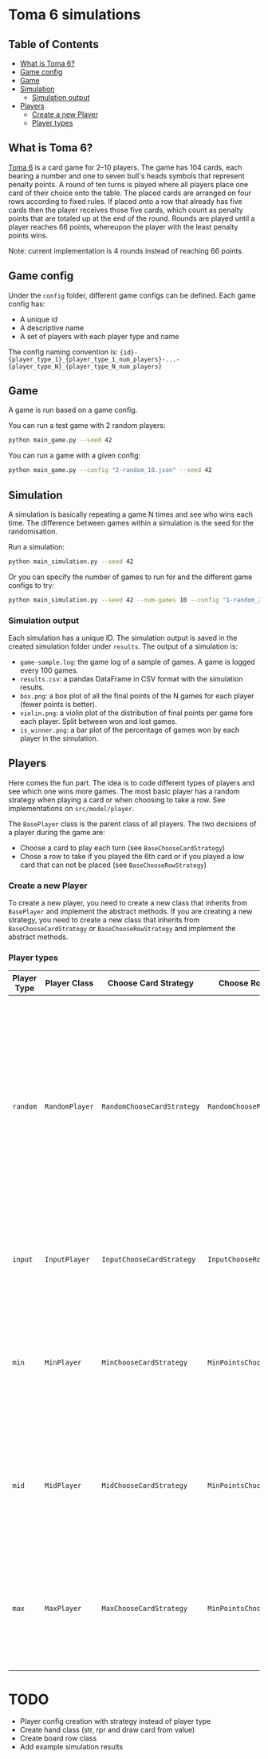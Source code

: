 # Toma 6 simulations

## Table of Contents

- [What is Toma 6?](#what-is-toma-6)
- [Game config](#game-config)
- [Game](#game)
- [Simulation](#simulation)
    - [Simulation output](#simulation-output)
- [Players](#players)
    - [Create a new Player](#create-a-new-player)
    - [Player types](#player-types)

## What is Toma 6?

[Toma 6](https://en.wikipedia.org/wiki/6_nimmt!) is a card game for 2–10 players.
The game has 104 cards, each bearing a number and one to seven bull's heads symbols that represent penalty points.
A round of ten turns is played where all players place one card of their choice onto the table.
The placed cards are arranged on four rows according to fixed rules.
If placed onto a row that already has five cards then the player receives those five cards,
which count as penalty points that are totaled up at the end of the round.
Rounds are played until a player reaches 66 points, whereupon the player with the least penalty points wins.

Note: current implementation is 4 rounds instead of reaching 66 points.

## Game config

Under the `config` folder, different game configs can be defined.
Each game config has:

- A unique id
- A descriptive name
- A set of players with each player type and name

The config naming convention
is: `{id}-{player_type_1}_{player_type_1_num_players}-...-{player_type_N}_{player_type_N_num_players}`

## Game

A game is run based on a game config.

You can run a test game with 2 random players:

```bash
python main_game.py --seed 42
```

You can run a game with a given config:

```bash
python main_game.py --config "2-random_10.json" --seed 42
```

## Simulation

A simulation is basically repeating a game N times and see who wins each time.
The difference between games within a simulation is the seed for the randomisation.

Run a simulation:

```bash
python main_simulation.py --seed 42
```

Or you can specify the number of games to run for and the different game configs to try:

```bash
python main_simulation.py --seed 42 --num-games 10 --config "1-random_2.json" "2-random_10.json"
```

### Simulation output

Each simulation has a unique ID. The simulation output is saved in the created simulation folder under `results`.
The output of a simulation is:

- `game-sample.log`: the game log of a sample of games. A game is logged every 100 games.
- `results.csv`: a pandas DataFrame in CSV format with the simulation results.
- `box.png`: a box plot of all the final points of the N games for each player (fewer points is better).
- `violin.png`: a violin plot of the distribution of final points per game fore each player. Split between won and lost
  games.
- `is_winner.png`: a bar plot of the percentage of games won by each player in the simulation.

## Players

Here comes the fun part. The idea is to code different types of players and see which one wins more games.
The most basic player has a random strategy when playing a card or when choosing to take a row.
See implementations on `src/model/player`.

The `BasePlayer` class is the parent class of all players.
The two decisions of a player during the game are:

- Choose a card to play each turn (see `BaseChooseCardStrategy`)
- Chose a row to take if you played the 6th card or if you played a low card that can not be placed (see
  `BaseChooseRowStrategy`)

### Create a new Player

To create a new player, you need to create a new class that inherits from `BasePlayer` and implement the abstract
methods. If you are creating a new strategy, you need to create a new class that inherits from `BaseChooseCardStrategy`
or `BaseChooseRowStrategy` and implement the abstract methods.

### Player types

| Player Type | Player Class   | Choose Card Strategy       | Choose Row Strategy          | Description                                                                                                                                                                                            |
|-------------|----------------|----------------------------|------------------------------|--------------------------------------------------------------------------------------------------------------------------------------------------------------------------------------------------------|
| `random`    | `RandomPlayer` | `RandomChooseCardStrategy` | `RandomChooseRowStrategy`    | The most basic player that always makes random decisions when playing a card or choosing a row to take. It randomly selects a card from its hand and randomly chooses a row when required to take one. |
| `input`     | `InputPlayer`  | `InputChooseCardStrategy`  | `InputChooseRowStrategy`     | A user input player. With this, you are able to play against the bot.                                                                                                                                  |
| `min`       | `MinPlayer`    | `MinChooseCardStrategy`    | `MinPointsChooseRowStrategy` | A player that always picks the card with the lowest value in its hand. When choosing a row, choose the row with less points.                                                                           |
| `mid`       | `MidPlayer`    | `MidChooseCardStrategy`    | `MinPointsChooseRowStrategy` | A player that always picks the card with the mid value in its hand. When choosing a row, choose the row with less points.                                                                              |
| `max`       | `MaxPlayer`    | `MaxChooseCardStrategy`    | `MinPointsChooseRowStrategy` | A player that always picks the card with the highest value in its hand. When choosing a row, choose the row with less points.                                                                          |

# TODO

- Player config creation with strategy instead of player type
- Create hand class (str, rpr and draw card from value)
- Create board row class
- Add example simulation results
